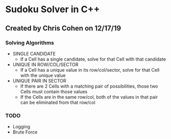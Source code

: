 # Sudoku Solver in C++
## Created by Chris Cohen on 12/17/19

### Solving Algorithms
- SINGLE CANDIDATE
  - If a Cell has a single candidate, solve for that Cell with that candidate
- UNIQUE IN ROW/COL/SECTOR
  - If a Cell has a unique value in its row/col/sector, solve for that Cell with the unique value
- UNIQUE PAIR IN SECTOR
  - If there are 2 Cells with a matching pair of possibilities, those two Cells must contain those values
  - If the Cells are in the same row/col, both of the values in that pair can be eliminated from that row/col

### TODO
- Logging
- Brute Force
